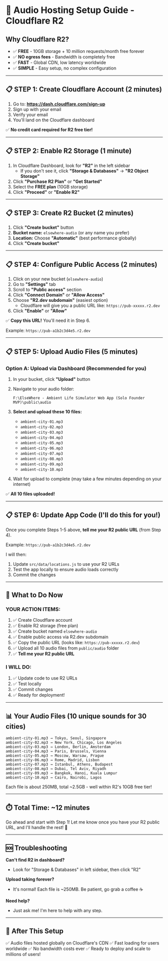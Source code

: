 # 🎵 Audio Hosting Setup Guide - Cloudflare R2

## Why Cloudflare R2?
- ✅ **FREE** - 10GB storage + 10 million requests/month free forever
- ✅ **NO egress fees** - Bandwidth is completely free
- ✅ **FAST** - Global CDN, low latency worldwide
- ✅ **SIMPLE** - Easy setup, no complex configuration

---

## 📋 STEP 1: Create Cloudflare Account (2 minutes)

1. Go to: **https://dash.cloudflare.com/sign-up**
2. Sign up with your email
3. Verify your email
4. You'll land on the Cloudflare dashboard

✅ **No credit card required for R2 free tier!**

---

## 📋 STEP 2: Enable R2 Storage (1 minute)

1. In Cloudflare Dashboard, look for **"R2"** in the left sidebar
   - If you don't see it, click **"Storage & Databases"** → **"R2 Object Storage"**
2. Click **"Purchase R2 Plan"** or **"Get Started"**
3. Select the **FREE plan** (10GB storage)
4. Click **"Proceed"** or **"Enable R2"**

---

## 📋 STEP 3: Create R2 Bucket (2 minutes)

1. Click **"Create bucket"** button
2. **Bucket name:** `elsewhere-audio` (or any name you prefer)
3. **Location:** Choose **"Automatic"** (best performance globally)
4. Click **"Create bucket"**

---

## 📋 STEP 4: Configure Public Access (2 minutes)

1. Click on your new bucket (`elsewhere-audio`)
2. Go to **"Settings"** tab
3. Scroll to **"Public access"** section
4. Click **"Connect Domain"** or **"Allow Access"**
5. Choose **"R2.dev subdomain"** (easiest option)
   - Cloudflare will give you a public URL like: `https://pub-xxxxx.r2.dev`
6. Click **"Enable"** or **"Allow"**

✅ **Copy this URL!** You'll need it in Step 6.

Example: `https://pub-a1b2c3d4e5.r2.dev`

---

## 📋 STEP 5: Upload Audio Files (5 minutes)

### Option A: Upload via Dashboard (Recommended for you)

1. In your bucket, click **"Upload"** button
2. Navigate to your audio folder:
   ```
   F:\ElseWhere - Ambient Life Simulator Web App (Solo Founder MVP)\public\audio
   ```
3. **Select and upload these 10 files:**
   - `ambient-city-01.mp3`
   - `ambient-city-02.mp3`
   - `ambient-city-03.mp3`
   - `ambient-city-04.mp3`
   - `ambient-city-05.mp3`
   - `ambient-city-06.mp3`
   - `ambient-city-07.mp3`
   - `ambient-city-08.mp3`
   - `ambient-city-09.mp3`
   - `ambient-city-10.mp3`

4. Wait for upload to complete (may take a few minutes depending on your internet)

✅ **All 10 files uploaded!**

---

## 📋 STEP 6: Update App Code (I'll do this for you!)

Once you complete Steps 1-5 above, **tell me your R2 public URL** (from Step 4).

Example: `https://pub-a1b2c3d4e5.r2.dev`

I will then:
1. Update `src/data/locations.js` to use your R2 URLs
2. Test the app locally to ensure audio loads correctly
3. Commit the changes

---

## 🎯 What to Do Now

### YOUR ACTION ITEMS:
1. ✅ Create Cloudflare account
2. ✅ Enable R2 storage (free plan)
3. ✅ Create bucket named `elsewhere-audio`
4. ✅ Enable public access via R2.dev subdomain
5. ✅ Copy the public URL (looks like: `https://pub-xxxxx.r2.dev`)
6. ✅ Upload all 10 audio files from `public/audio` folder
7. ✅ **Tell me your R2 public URL**

### I WILL DO:
1. ✅ Update code to use R2 URLs
2. ✅ Test locally
3. ✅ Commit changes
4. ✅ Ready for deployment!

---

## 📊 Your Audio Files (10 unique sounds for 30 cities)

```
ambient-city-01.mp3 → Tokyo, Seoul, Singapore
ambient-city-02.mp3 → New York, Chicago, Los Angeles
ambient-city-03.mp3 → London, Berlin, Amsterdam
ambient-city-04.mp3 → Paris, Brussels, Vienna
ambient-city-05.mp3 → Moscow, Warsaw, Prague
ambient-city-06.mp3 → Rome, Madrid, Lisbon
ambient-city-07.mp3 → Istanbul, Athens, Budapest
ambient-city-08.mp3 → Dubai, Tel Aviv, Riyadh
ambient-city-09.mp3 → Bangkok, Hanoi, Kuala Lumpur
ambient-city-10.mp3 → Cairo, Nairobi, Lagos
```

Each file is about 250MB, total ~2.5GB - well within R2's 10GB free tier!

---

## ⏱️ Total Time: ~12 minutes

Go ahead and start with Step 1! Let me know once you have your R2 public URL, and I'll handle the rest! 🚀

---

## 🆘 Troubleshooting

**Can't find R2 in dashboard?**
- Look for "Storage & Databases" in left sidebar, then click "R2"

**Upload taking forever?**
- It's normal! Each file is ~250MB. Be patient, go grab a coffee ☕

**Need help?**
- Just ask me! I'm here to help with any step.

---

## 🎉 After This Setup

✅ Audio files hosted globally on Cloudflare's CDN
✅ Fast loading for users worldwide
✅ No bandwidth costs ever
✅ Ready to deploy and scale to millions of users!
